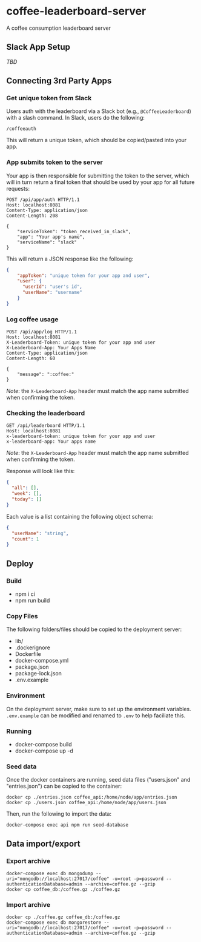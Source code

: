 # coffee-leaderboard-server
A coffee consumption leaderboard server

## Slack App Setup

_TBD_

## Connecting 3rd Party Apps

### Get unique token from Slack

Users auth with the leaderboard via a Slack bot (e.g., `@CoffeeLeaderboard`)
with a slash command. In Slack, users do the following:

```
/coffeeauth
```

This will return a unique token, which should be copied/pasted into your app.

### App submits token to the server

Your app is then responsible for submitting the token to the server, which
will in turn return a final token that should be used by your app for all
future requests:

```http request
POST /api/app/auth HTTP/1.1
Host: localhost:8081
Content-Type: application/json
Content-Length: 208

{
    "serviceToken": "token_received_in_slack",
    "app": "Your app's name",
    "serviceName": "slack"
}
```

This will return a JSON response like the following:

```json
{
    "appToken": "unique token for your app and user",
    "user": {
      "userId": "user's id",
      "userName": "username"
    }
}
```

### Log coffee usage

```http request
POST /api/app/log HTTP/1.1
Host: localhost:8081
X-Leaderboard-Token: unique token for your app and user
X-Leaderboard-App: Your Apps Name
Content-Type: application/json
Content-Length: 60

{
    "message": ":coffee:"
}
```

_Note_: the `X-Leaderboard-App` header must match the app name submitted when
confirming the token.

### Checking the leaderboard

```http request
GET /api/leaderboard HTTP/1.1
Host: localhost:8081
x-leaderboard-token: unique token for your app and user
x-leaderboard-app: Your apps name
```

_Note_: the `X-Leaderboard-App` header must match the app name submitted when
confirming the token.

Response will look like this:

```json
{
  "all": [],
  "week": [],
  "today": []
}
```

Each value is a list containing the following object schema:

```json
{
  "userName": "string",
  "count": 1
}
```


## Deploy

### Build

- npm i ci
- npm run build

### Copy Files

The following folders/files should be copied to the deployment server:

- lib/
- .dockerignore
- Dockerfile
- docker-compose.yml
- package.json
- package-lock.json
- .env.example

### Environment

On the deployment server, make sure to set up the environment variables.
`.env.example` can be modified and renamed to `.env` to help faciliate this.

### Running

- docker-compose build
- docker-compose up -d

### Seed data

Once the docker containers are running, seed data files ("users.json" and
"entries.json") can be copied to the container:

```
docker cp ./entries.json coffee_api:/home/node/app/entries.json
docker cp ./users.json coffee_api:/home/node/app/users.json
```

Then, run the following to import the data:

```
docker-compose exec api npm run seed-database
```

## Data import/export

### Export archive

```
docker-compose exec db mongodump --uri="mongodb://localhost:27017/coffee" -u=root -p=password --authenticationDatabase=admin --archive=coffee.gz --gzip
docker cp coffee_db:/coffee.gz ./coffee.gz
```

### Import archive

```
docker cp ./coffee.gz coffee_db:/coffee.gz
docker-compose exec db mongorestore --uri="mongodb://localhost:27017/coffee" -u=root -p=password --authenticationDatabase=admin --archive=coffee.gz --gzip
```
